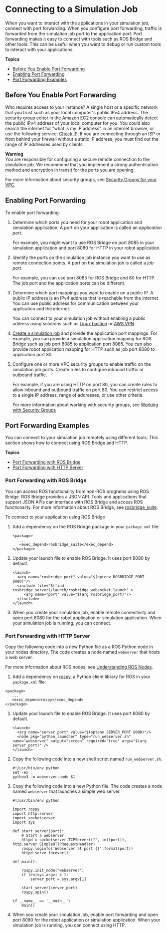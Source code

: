 # Connecting to a Simulation Job<a name="simulation-job-remote-connectivity"></a>

When you want to interact with the applications in your simulation job, connect with port forwarding\. When you configure port forwarding, traffic is forwarded from the simulation job port to the application port\. Port forwarding makes it easy to connect with tools such as ROS Bridge and other tools\. This can be useful when you want to debug or run custom tools to interact with your applications\. 

**Topics**
+ [Before You Enable Port Forwarding](#simulation-job-remote-connectivity-beforestart)
+ [Enabling Port Forwarding](#simulation-job-remote-connectivity-enable)
+ [Port Forwarding Examples](#simulation-job-remote-connectivity-example)

## Before You Enable Port Forwarding<a name="simulation-job-remote-connectivity-beforestart"></a>

Who requires access to your instance? A single host or a specific network that you trust such as your local computer's public IPv4 address\. The security group editor in the Amazon EC2 console can automatically detect the public IPv4 address of your local computer for you\. You could also search the internet for "what is my IP address" in an internet browser, or use the following service: [Check IP](http://checkip.amazonaws.com/)\. If you are connecting through an ISP or from behind your firewall without a static IP address, you must find out the range of IP addresses used by clients\. 

**Warning**  
You are responsible for configuring a secure remote connection to the simulation job\. We recommend that you implement a strong authentication method and encryption in transit for the ports you are opening\. 

For more information about security groups, see [Security Groups for your VPC](https://docs.aws.amazon.com/vpc/latest/userguide/VPC_SecurityGroups.html)\.

## Enabling Port Forwarding<a name="simulation-job-remote-connectivity-enable"></a>

To enable port forwarding:

1. Determine which ports you need for your robot application and simulation application\. A port on your application is called an *application port*\.

   For example, you might want to use ROS Bridge on port 8085 in your simulation application and port 8080 for HTTP in your robot application\. 

1. Identify the ports on the simulation job instance you want to use as remote connection points\. A port on the simulation job is called a *job port*\.

   For example, you can use port 8085 for ROS Bridge and 80 for HTTP\. The job port and the application ports can be different\.

1. Determine which port mappings you want to enable on a public IP\. A public IP address is an IPv4 address that is reachable from the internet\. You can use public address for communication between your application and the internet\. 

   You can connect to your simulation job without enabling a public address using solutions such as [Linux bastion](https://aws.amazon.com/quickstart/architecture/linux-bastion/) or [AWS VPN](https://aws.amazon.com/vpn/)\. 

1. [Create a simulation job](create-simulation-job.md) and provide the application port mappings\. For example, you can provide a simulation application mapping for ROS Bridge such as job port 8085 to application port 8085\. You can also provide robot application mapping for HTTP such as job port 8080 to application port 80\. 

1. Configure one or more VPC security groups to enable traffic on the simulation job ports\. Create rules to configure inbound traffic or outbound traffic\.

   For example, if you are using HTTP on port 80, you can create rules to allow inbound and outbound traffic on port 80\. You can restrict access to a single IP address, range of addresses, or use other criteria\.

   For more information about working with security groups, see [Working with Security Groups](https://docs.aws.amazon.com/vpc/latest/userguide/VPC_SecurityGroups.html#WorkingWithSecurityGroups)

## Port Forwarding Examples<a name="simulation-job-remote-connectivity-example"></a>

You can connect to your simulation job remotely using different tools\. This section shows how to connect using ROS Bridge and HTTP\. 

**Topics**
+ [Port Forwarding with ROS Bridge](#simulation-job-remote-connectivity-example-bridge)
+ [Port Forwarding with HTTP Server](#simulation-job-remote-connectivity-example-html)

### Port Forwarding with ROS Bridge<a name="simulation-job-remote-connectivity-example-bridge"></a>

You can access ROS functionality from non\-ROS programs using ROS Bridge\. ROS Bridge provides a JSON API\. Tools and applications that support JSON APIs can interface with ROS Bridge and access ROS functionality\. For more information about ROS Bridge, see [rosbridge\_suite](http://wiki.ros.org/rosbridge_suite)\. 

To connect to your application using ROS Bridge

1. Add a dependency on the ROS Bridge package in your `package.xml` file:

   ```
   <package>
      ...
      <exec_depend>rosbridge_suite</exec_depend>
   </package>
   ```

1. Update your launch file to enable ROS Bridge\. It uses port 8080 by default\. 

   ```
   <launch>
     <arg name="rosbridge_port" value="$(optenv ROSBRIDGE_PORT 8080)"/>
     <include file="$(find rosbridge_server)/launch/rosbridge_websocket.launch" > 
        <arg name="port" value="$(arg rosbridge_port)"/>
     </include>
   </launch>
   ```

1. When you create your simulation job, enable remote connectivity and open port 8080 for the robot application or simulation application\. When your simulation job is running, you can connect\. 

### Port Forwarding with HTTP Server<a name="simulation-job-remote-connectivity-example-html"></a>

Copy the following code into a new Python file as a ROS Python node in your nodes directory\. The code creates a node named `webserver` that hosts a web server\. 

For more information about ROS nodes, see [Understanding ROS Nodes](http://wiki.ros.org/ROS/Tutorials/UnderstandingNodes)\.

1.  Add a dependency on [rospy](http://wiki.ros.org/rospy), a Python client library for ROS in your `package.xml` file: 

   ```
   <package>
      ...
      <exec_depend>rospy</exec_depend>
   </package>
   ```

1. Update your launch file to enable ROS Bridge\. It uses port 8080 by default\. 

   ```
   <launch>
     <arg name="server_port" value="$(optenv SERVER_PORT 8080)"/>
     <node pkg="python_launcher" type="run_webserver.sh" name="webserver" output="screen" required="true" args="$(arg server_port)" />
   </launch>
   ```

1. Copy the following code into a new shell script named `run_webserver.sh`\. 

   ```
   #!/usr/bin/env python
   set -ex
   python3 -m webserver.node $1
   ```

1. Copy the following code into a new Python file\. The code creates a node named `webserver` that launches a simple web server\.

   ```
   #!/usr/bin/env python
               
   import rospy
   import http.server
   import socketserver
   import sys
   
   def start_server(port):
       # Start a webserver
       httpd = socketserver.TCPServer(("", int(port)), http.server.SimpleHTTPRequestHandler)
       rospy.loginfo('Webserver at port {}'.format(port))
       httpd.serve_forever()
   
   def main():
   
       rospy.init_node("webserver")
       if len(sys.argv) > 1:
           server_port = sys.argv[1]
   
       start_server(server_port)
       rospy.spin()
   
   if __name__ == '__main__':
       main()
   ```

1. When you create your simulation job, enable port forwarding and open port 8080 for the robot application or simulation application\. When your simulation job is running, you can connect using HTTP\. 